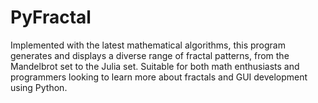 # PyFractal
Implemented with the latest mathematical algorithms, this program generates and displays a diverse range of fractal patterns, from the Mandelbrot set to the Julia set. Suitable for both math enthusiasts and programmers looking to learn more about fractals and GUI development using Python.
